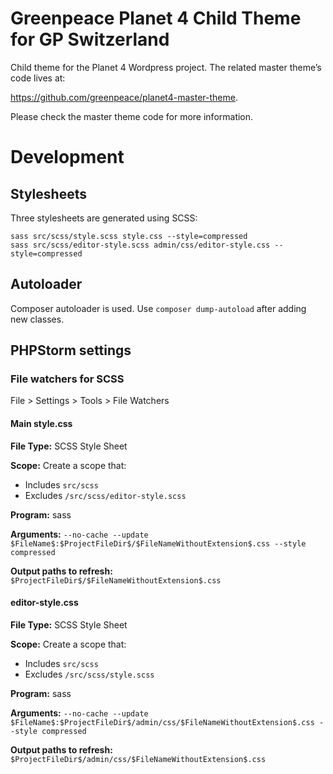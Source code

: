 # Greenpeace Planet 4 Child Theme for GP Switzerland

Child theme for the Planet 4 Wordpress project.
The related master theme’s code lives at: 

https://github.com/greenpeace/planet4-master-theme.

Please check the master theme code for more information. 

# Development

## Stylesheets

Three stylesheets are generated using SCSS:

```
sass src/scss/style.scss style.css --style=compressed
sass src/scss/editor-style.scss admin/css/editor-style.css --style=compressed
```


## Autoloader

Composer autoloader is used. Use `composer dump-autoload` after adding new classes.

## PHPStorm settings

### File watchers for SCSS

File > Settings > Tools > File Watchers

#### Main style.css

**File Type:** SCSS Style Sheet

**Scope:** Create a scope that:
* Includes `src/scss`
* Excludes  `/src/scss/editor-style.scss`

**Program:** sass

**Arguments:**
`--no-cache --update $FileName$:$ProjectFileDir$/$FileNameWithoutExtension$.css --style compressed`

**Output paths to refresh:**
`$ProjectFileDir$/$FileNameWithoutExtension$.css`

#### editor-style.css

**File Type:** SCSS Style Sheet

**Scope:** Create a scope that:
* Includes `src/scss`
* Excludes  `/src/scss/style.scss`

**Program:** sass

**Arguments:**
`--no-cache --update $FileName$:$ProjectFileDir$/admin/css/$FileNameWithoutExtension$.css --style compressed`

**Output paths to refresh:**
`$ProjectFileDir$/admin/css/$FileNameWithoutExtension$.css`
